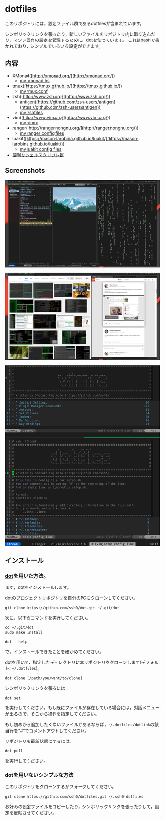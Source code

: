 dotfiles
========

このリポジトリには，設定ファイル群であるdotfilesが含まれています。

シンボリックリンクを張ったり，新しいファイルをリポジトリ内に取り込んだり，マシン固有の設定を管理するために，[dot](https://github.com/ssh0/dot)を使っています。
これはbashで書かれており，シンプルでいろいろ設定ができます。

内容
----

* XMonad([http://xmonad.org/](http://xmonad.org/))
    * [my xmonad.hs](./xmonad/xmonad.hs)
* tmux([https://tmux.github.io/](https://tmux.github.io/))
    * [my tmux.conf](./rcfiles/tmux.conf)
* zsh([http://www.zsh.org/](http://www.zsh.org/))
    * antigen([https://github.com/zsh-users/antigen](https://github.com/zsh-users/antigen))
    * [my zshfiles](./zshfiles/)
* vim([http://www.vim.org/](http://www.vim.org/))
    * [my vimrc](./vimfiles/vimrc)
* ranger([http://ranger.nongnu.org/](http://ranger.nongnu.org/))
    * [my ranger config files](./ranger/)
* luakit([https://mason-larobina.github.io/luakit/](https://mason-larobina.github.io/luakit/))
    * [my luakit config files](./luakit/)
* [便利なシェルスクリプト群](./bin/)

Screenshots
-----------

![xmonad.png](./screenshots/xmonad.png)

![tmux.browsing](./screenshots/browsing.png)

![vim.png](./screenshots/vim.png)

インストール
--------------

### [dot](https://github.com/ssh0/dot)を用いた方法。

まず，dotをインストールします。

dotのプロジェクトリポジトリを自分のPCにクローンしてください。

```
git clone https://github.com/ssh0/dot.git ~/.git/dot
```

次に，以下のコマンドを実行してください。

```
cd ~/.git/dot
sudo make install
```

```
dot --help
```

で，インストールできたことを確かめてください。

dotを用いて，指定したディレクトリに本リポジトリをクローンします(デフォルト: `~/.dotfiles`)。

```
dot clone [/path/you/want/to/clone]
```

シンボリックリンクを張るには

```
dot set
```

を実行してください。もし既にファイルが存在している場合には，対話メニューが出るので，そこから操作を指定してください。

もし初めから追加したくないファイルがあるならば，`~/.dotfiles/dotlink`の該当行を"#"でコメントアウトしてください。

リポジトリを最新状態にするには，

```
dot pull
```

を実行してください。

### dotを用いないシンプルな方法

このリポジトリをクローンするかフォークしてください。

```
git clone https://github.com/ssh0/dotfiles.git ~/.ssh0-dotfiles
```

お好みの設定ファイルをコピーしたり，シンボリックリンクを張ったりして，設定を反映させてください。

